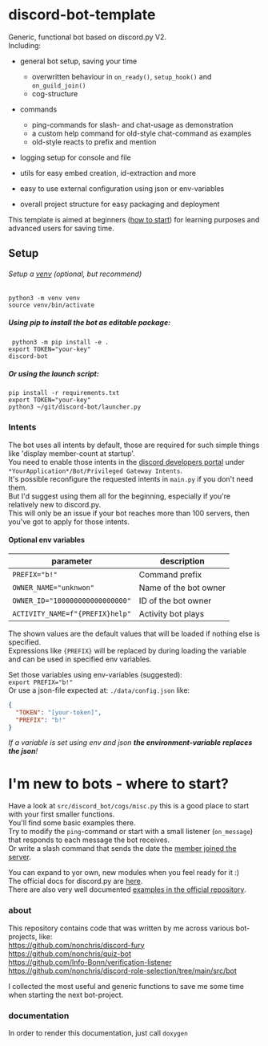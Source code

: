 # discord-bot-template
Generic, functional bot based on discord.py V2.    
Including:
- general bot setup, saving your time
  - overwritten behaviour in `on_ready()`, `setup_hook()` and `on_guild_join()`  
  - cog-structure

- commands
  - ping-commands for slash- and chat-usage as demonstration
  - a custom help command for old-style chat-command as examples
  - old-style reacts to prefix and mention

- logging setup for console and file
- utils for easy embed creation, id-extraction and more
- easy to use external configuration using json or env-variables
- overall project structure for easy packaging and deployment

This template is aimed at beginners ([how to start](#I'm-new-to-bots---where-to-start?)) for learning purposes and 
advanced users for 
saving time.


## Setup

###### Setup a [venv](https://docs.python.org/3/library/venv.html) (optional, but recommend)
`python3 -m venv venv`   
`source venv/bin/activate` 


##### Using pip to install the bot as editable package:  
` python3 -m pip install -e .`  
`export TOKEN="your-key"`  
`discord-bot`  
##### Or using the launch script:  
`pip install -r requirements.txt`  
`export TOKEN="your-key"`   
`python3 ~/git/discord-bot/launcher.py`  

### Intents
The bot uses all intents by default, those are required for such simple things like 'display member-count at startup'.  
You need to enable those intents in the [discord developers portal](https://discord.com/developers/applications) 
under `*YourApplication*/Bot/Privileged Gateway Intents`.   
It's possible reconfigure the requested intents in `main.py` if you don't need them.  
But I'd suggest using them all for the beginning, especially if you're relatively new to discord.py.  
This will only be an issue if your bot reaches more than 100 servers, then you've got to apply for those intents. 

#### Optional env variables
| parameter |  description |
| ------ |  ------ |
| `PREFIX="b!"`  | Command prefix |
| `OWNER_NAME="unknwon"` | Name of the bot owner |
| `OWNER_ID="100000000000000000"` | ID of the bot owner |
| `ACTIVITY_NAME=f"{PREFIX}help"`| Activity bot plays |  

The shown values are the default values that will be loaded if nothing else is specified.  
Expressions like `{PREFIX}` will be replaced by during loading the variable and can be used in specified env variables.

Set those variables using env-variables (suggested):  
`export PREFIX="b!"`  
Or use a json-file expected at: `./data/config.json` like:  
```json
{
  "TOKEN": "[your-token]",
  "PREFIX": "b!"
}
```

_If a variable is set using env and json **the environment-variable replaces the json**!_


# I'm new to bots - where to start?
Have a look at `src/discord_bot/cogs/misc.py` this is a good place to start with your first smaller functions.  
You'll find some basic examples there.  
Try to modify the `ping`-command or start with a small listener (`on_message`) that responds to each message the bot receives.  
Or write a slash command that sends the date the [member joined the server](https://discordpy.readthedocs.io/en/latest/api.html?highlight=joined#discord.Member.joined_at).  

You can expand to yor own, new modules when you feel ready for it :)  
The official docs for discord.py are [here](https://discordpy.readthedocs.io/en/latest/api.html?highlight=guild#api-reference).  
There are also very well documented [examples in the official repository](https://github.com/Rapptz/discord.py/tree/master/examples).

### about
This repository contains code that was written by me across various bot-projects, like:  
https://github.com/nonchris/discord-fury  
https://github.com/nonchris/quiz-bot  
https://github.com/Info-Bonn/verification-listener  
https://github.com/nonchris/discord-role-selection/tree/main/src/bot

I collected the most useful and generic functions to save me some time when starting the next bot-project.

### documentation
In order to render this documentation, just call `doxygen`
